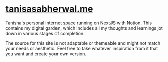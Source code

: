 # [tanisasabherwal.me](https://www.tanishasabherwal.me/)

Tanisha's personal internet space running on NextJS with Notion. This contains my digital garden, which includes all my thoughts and learnings jot down in various stages of completion.

The source for this site is not adaptable or themeable and might not match your needs or aesthetic. Feel free to take whatever inspiration from it that you want and create your own version.
